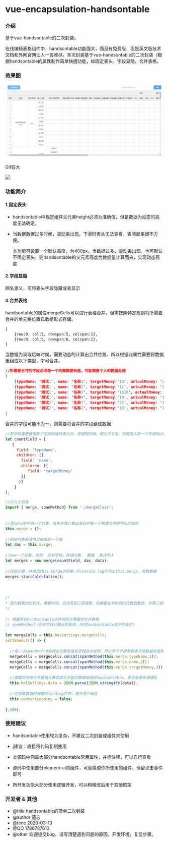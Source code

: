 # vue-encapsulation-handsontable

### 介绍
基于vue-handsontable的二次封装。

在线编辑表格组件中，handsontable功能强大，而且有免费版，但是英文版技术文档和外网官网让人一言难尽。本次封装基于vue-handsontable的二次封装（根据handsontable的属性制作简单快捷功能，如固定表头，字段显隐，合并表格。

### 效果图

![](.\case2.png)

Gif较大

![](.\gifhome_1600x780_21s.gif)

### 功能简介
#### 1.固定表头

- handsontable中规定组件父元素height必须为准确值，但是数据为动态时高度无法确定。

- 当数据数据过多时候，滚动条出现，下滑时表头无法查看，查阅起来很不方便。

  本功能可设置一个默认高度，为400px，当数据过多，滚动条出现。也可默认不固定表头，则handsontable的父元素高度为数据量计算而来，实现动态高度



#### 2.字段显隐

顾名思义，可将表头字段隐藏或者显示



#### 3.合并表格

handsontable的属性mergeCells可以进行表格合并，但需按照特定规则将所需要合并的单元格位置已数组形式存储。

```
[
	{row:0, col:2, rowspan:5, colspan:1},
	{row:0, col:5, rowspan:6, colspan:1},
]
```

当数据为调取后端时候，需要动态的计算出合并位置。所以根据此属性需要将数据重组成以下类型，才可合并。

```json
//所需要合并的字段必须每一个的都需要有值，可能需要个人的数据处理
[
	{typeName: '测试1', name: '名称1', targetMoney:'10', actualMoney: '20'},
	{typeName: '测试1', name: '名称2', targetMoney:'11', actualMoney: '10'},
	{typeName: '测试1', name: '名称3', targetMoney:'1010', actualMoney: '10'},
	{typeName: '测试1', name: '名称4', targetMoney:'10', actualMoney: '10'},
	{typeName: '测试2', name: '名称1', targetMoney:'22', actualMoney: '10'},
	{typeName: '测试2', name: '名称2', targetMoney:'10', actualMoney: '10'},
]
```

合并的字段可能不为一，则需要将合并的字段组成数据

```js
//若字段需要依据某个字段的模块来合并，受限制时候，既父子关系，则需放入前一个字段的children中即可，参照效果图
let countField = [
   {
     field: 'typeName',
     children: [{
       field: 'name',
       children: [{
          field: 'targetMoney'
       }]
      }]
    }
];
```

```js
//引入工具类
import { merge, spanMethod} from './mergeClass';


//在data中声明一个对象，用来存储计算出来后的每一个需要合并的字段的规则
this.merge = {};

//利用对象的浅拷贝赋值给一个值
let das = this.merge;

//new一个对象，并将  合并字段，存储对象， 数据  格式传入
let merges = new merge(countField, das, data);

//开始计算，并得出this.merge的结果,可console.log打印出this.merge，观察数据
merges.startCalculation();



/*
* 因为数据对比较大，需要时间。且涉及到三层级联，则需要在半秒后进行数据整合，为第三级以后setTimeout提供计算时间
*/

// 根据所在handsontable合并规则计算最终合并数据
// spanMethod（合并字段计算出的规则，所在handsontable显示的索引）

let mergeCells = this.hotSettings.mergeCells;
setTimeout(() => {
    
  //每一次spanMethod后得出的都是指定字段合并规则，所以多个字段需要多次将数据拼接到mergeCells
  mergeCells = mergeCells.concat(spanMethod(this.merge.typeName,1));
  mergeCells = mergeCells.concat(spanMethod(this.merge.name,2));
  mergeCells = mergeCells.concat(spanMethod(this.merge.targetMoney,3));
  
  //需要将所有合并数据计算完成后才能将数据赋值给handsontable，否则会使布局错乱
  this.hotSettings.data = JSON.parse(JSON.stringify(data));
  
  //在获取数据时候就将loading打开，提升用户体验
  this.contentLoading = false;
    
},500);
```



### 使用建议

- handsontable使用较为复杂，不建议二次封装成组件来使用

- j建议：直接将代码复制使用

- 本源码中涵盖大部分handsontable常用属性，并标注释，可以自行查看

- 源码中使用部分element-ui的组件，可替换成你所使用的组件，保留点击事件即可

- 所开发功能大部分使用逻辑开发，可以稍微改后用于其他框架

  

### 开发者 & 其他

* @title handsontable的简单二次封装
* @author 遗忘
* @time 2020-03-13
* @QQ 1786787613
* @other 欢迎提交bug，请写清楚遇到问题的原因，开发环境，复显步骤。

